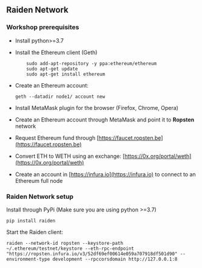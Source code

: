 ## Raiden Network

### Workshop prerequisites

* Install python>=3.7

* Install the Ethereum client (Geth)

    ```
        sudo add-apt-repository -y ppa:ethereum/ethereum
        sudo apt-get update
        sudo apt-get install ethereum
    ```
* Create an Ethereum account:
    ```
    geth --datadir node1/ account new
    
    ```  

* Install MetaMask plugin for the browser (Firefox, Chrome, Opera)

* Create an Ethereum account through MetaMask and point it to **Ropsten** network

* Request Ethereum fund through [https://faucet.ropsten.be](https://faucet.ropsten.be)
 
* Convert ETH to WETH using an exchange: [https://0x.org/portal/weth](https://0x.org/portal/weth)
    
* Create an account in [https://infura.io](https://infura.io) to connect to an Ethereum full node

### Raiden Network setup

Install through PyPi (Make sure you are using python >=3.7)

```
pip install raiden

```

Start the Raiden client:

```
raiden --network-id ropsten --keystore-path  ~/.ethereum/testnet/keystore --eth-rpc-endpoint "https://ropsten.infura.io/v3/52df69ef00614e059a707918df501d90" --environment-type development --rpccorsdomain http://127.0.0.1:8